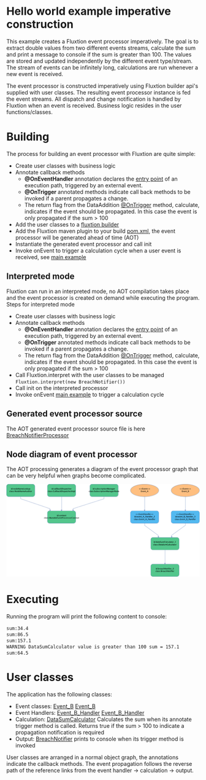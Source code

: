 # Hello world example imperative construction

This example creates a Fluxtion event processor imperatively. The goal is to extract double values from two different 
events streams, calculate the sum and print a message to console if the sum is greater than 100. The values are stored and
updated independently by the different event type/stream. The stream of events can be infinitely long, calculations are run
whenever a new event is received.

The event processor is constructed imperatively using Fluxtion builder api's supplied with user classes. The resulting 
event processor instance is fed the event streams. All dispatch and change notification is handled by Fluxtion when an
event is received. Business logic resides in the user functions/classes.

# Building
The process for building an event processor with Fluxtion are quite simple:

- Create user classes with business logic
- Annotate callback methods
   - **@OnEventHandler** annotation declares the [entry point](src/main/java/com/fluxtion/example/imperative/helloworld/Event_A_Handler.java) of an execution path, triggered by an external event.
   - **@OnTrigger** annotated methods indicate call back methods to be invoked if a parent propagates a change.
   - The return flag from the DataAddition [@OnTrigger](src/main/java/com/fluxtion/example/imperative/helloworld/DataSumCalculator.java) method, calculate,
     indicates if the event should be propagated. In this case the event is only propagated if the sum > 100
- Add the user classes to a [fluxtion builder](src/main/java/com/fluxtion/example/imperative/helloworld/AotBuilder.java) 
- Add the Fluxtion maven plugin to your build [pom.xml](pom.xml), the event processor will be generated ahead of time (AOT)
- Instantiate the generated event processor and call init 
- Invoke onEvent to trigger a calculation cycle when a user event is received, see [main example](src/main/java/com/fluxtion/example/imperative/helloworld/Main.java)

## Interpreted mode
Fluxtion can run in an interpreted mode, no AOT compilation takes place and the event processor is created on demand 
while executing the program. Steps for interpreted mode

- Create user classes with business logic
- Annotate callback methods
    - **@OnEventHandler** annotation declares the [entry point](src/main/java/com/fluxtion/example/imperative/helloworld/Event_A_Handler.java) of an execution path, triggered by an external event.
    - **@OnTrigger** annotated methods indicate call back methods to be invoked if a parent propagates a change.
    - The return flag from the DataAddition [@OnTrigger](src/main/java/com/fluxtion/example/imperative/helloworld/DataSumCalculator.java) method, calculate,
      indicates if the event should be propagated. In this case the event is only propagated if the sum > 100
- Call Fluxtion.interpret with the user classes to be managed ```Fluxtion.interpret(new BreachNotifier())```
- Call init on the interpreted processor
- Invoke onEvent [main example](src/main/java/com/fluxtion/example/imperative/helloworld/Main.java) to trigger a calculation cycle

## Generated event processor source
The AOT generated event processor source file is here [BreachNotifierProcessor](src/main/java/com/fluxtion/example/imperative/helloworld/generated/BreachNotifierProcessor.java)

## Node diagram of event processor
The AOT processing generates a diagram of the event processor graph that can be very helpful when graphs become
complicated.

![](src/main/resources/com/fluxtion/example/imperative/helloworld/generated/BreachNotifierProcessor.png)

# Executing
Running the program will print the following content to console:

```log
sum:34.4
sum:86.5
sum:157.1
WARNING DataSumCalculator value is greater than 100 sum = 157.1
sum:64.5
```
# User classes
The application has the following classes:

* Event classes: [Event_B](src/main/java/com/fluxtion/example/imperative/helloworld/Event_A.java) [Event_B](src/main/java/com/fluxtion/example/imperative/helloworld/Event_A.java)
* Event Handlers: [Event_B_Handler](src/main/java/com/fluxtion/example/imperative/helloworld/Event_A_Handler.java) [Event_B_Handler](src/main/java/com/fluxtion/example/imperative/helloworld/Event_B_Handler.java)
* Calculation: [DataSumCalculator](src/main/java/com/fluxtion/example/imperative/helloworld/DataSumCalculator.java) Calculates the sum when its annotate trigger method is called. Returns true if the sum > 100 to indicate a propagation notification is required
* Output: [BreachNotifier](src/main/java/com/fluxtion/example/imperative/helloworld/BreachNotifier.java) prints to console when its trigger method is invoked

User classes are arranged in a normal object graph, the annotations indicate the callback methods. The event propagation
follows the reverse path of the reference links from the event handler -> calculation -> output. 
